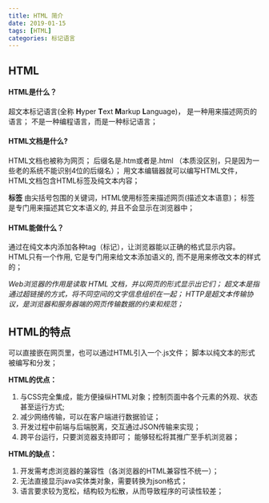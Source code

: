 ```yaml
---
title: HTML 简介
date: 2019-01-15
tags: [HTML]
categories: 标记语言
---
```


## HTML
#### HTML是什么？
超文本标记语言(全称 **H**yper **T**ext **M**arkup **L**anguage)， 是一种用来描述网页的语言；
不是一种编程语言，而是一种标记语言；

####  HTML文档是什么?
HTML文档也被称为网页；
后缀名是.htm或者是.html （本质没区别，只是因为一些老的系统不能识别4位的后缀名）；
用文本编辑器就可以编写HTML文件，HTML文档包含HTML标签及纯文本内容；

**标签**
由尖括号包围的关键词，HTML使用标签来描述网页(描述文本语意)；
标签是专门用来描述其它文本语义的, 并且不会显示在浏览器中；

#### HTML能做什么？
通过在纯文本内添加各种tag（标记），让浏览器能以正确的格式显示内容。
HTML只有一个作用, 它是专门用来给文本添加语义的, 而不是用来修改文本的样式的；

*Web浏览器的作用是读取 HTML 文档，并以网页的形式显示出它们；*
*超文本是指通过超链接的方式，将不同空间的文字信息组织在一起；*
*HTTP是超文本传输协议，是浏览器和服务器端的网页传输数据的约束和规范；*


## HTML的特点
可以直接嵌在网页里，也可以通过HTML引入一个.js文件；
脚本以纯文本的形式被编写和分发；

**HTML的优点：**
1. 与CSS完全集成，能方便操纵HTML对象；控制页面中各个元素的外观、状态甚至运行方式;
2. 减少网络传输，可以在客户端进行数据验证；
3. 开发过程中前端与后端脱离，交互通过JSON传输来实现；
4. 跨平台运行，只要浏览器支持即可； 能够轻松将其推广至手机浏览器；

**HTML的缺点：**
1. 开发需考虑浏览器的兼容性（各浏览器的HTML兼容性不统一）；
2. 无法直接显示java实体类对象，需要转换为json格式；
3. 语言要求较为宽松，结构较为松散，从而导致程序的可读性较差；

